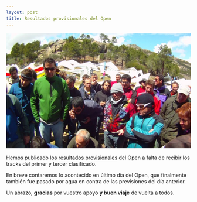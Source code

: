 ```yaml
---
layout: post
title: Resultados provisionales del Open
---
```


<img class="left" src="images/breafing_martes.jpg" alt="Breafing del Martes 1 de Mayo" title="Breafing del Martes 1 de Mayo" />

Hemos publicado los [resultados provisionales](clasificacion.html) del Open a falta de recibir los tracks del primer y tercer clasificado.

En breve contaremos lo acontecido en último día del Open, que finalmente también fue pasado por agua en contra de las previsiones del día anterior.

Un abrazo, **gracias** por vuestro apoyo **y buen viaje** de vuelta a todos.
